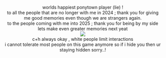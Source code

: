 <p align="center">
worlds happiest ponytown player (lie) ! <br> to all the people that are no longer with me in 2024 ; thank you for giving me good memories even though we are strangers again. <br> to the people coming with me into 2025 ; thank you for being by my side lets make even greater memories next yeat <br> <img src="https://i.postimg.cc/5t8vFcBp/Fs2t-Uycag-AAu-CLS-removebg-preview.png"/> <br> c+h always okay , white people limit interactions <br> i cannot tolerate most people on this game anymore so if i hide you then ur staying hidden sorry..!
</p>
